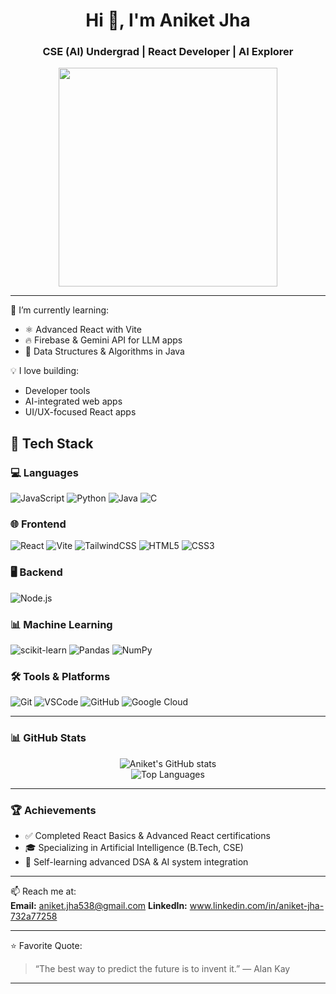 <h1 align="center">Hi 👋, I'm Aniket Jha</h1>
<h3 align="center">CSE (AI) Undergrad | React Developer | AI Explorer</h3>


<p align="center">
<img src="https://media.giphy.com/media/qgQUggAC3Pfv687qPC/giphy.gif" width="350" />
</p>

---

🌱 I’m currently learning:

- ⚛️ Advanced React with Vite
- 🔥 Firebase & Gemini API for LLM apps
- 🧮 Data Structures & Algorithms in Java 

💡 I love building:
- Developer tools
- AI-integrated web apps
- UI/UX-focused React apps

## 🧰 Tech Stack

### 💻 Languages
![JavaScript](https://img.shields.io/badge/-JavaScript-F7DF1E?style=flat&logo=javascript&logoColor=000)
![Python](https://img.shields.io/badge/-Python-3776AB?style=flat&logo=python&logoColor=fff)
![Java](https://img.shields.io/badge/-Java-007396?style=flat&logo=java&logoColor=fff)
![C](https://img.shields.io/badge/-C-00599C?style=flat&logo=c&logoColor=fff)

### 🌐 Frontend
![React](https://img.shields.io/badge/-React-61DAFB?style=flat&logo=react&logoColor=000)
![Vite](https://img.shields.io/badge/-Vite-646CFF?style=flat&logo=vite&logoColor=fff)
![TailwindCSS](https://img.shields.io/badge/-TailwindCSS-06B6D4?style=flat&logo=tailwindcss&logoColor=fff)
![HTML5](https://img.shields.io/badge/-HTML5-E34F26?style=flat&logo=html5&logoColor=fff)
![CSS3](https://img.shields.io/badge/-CSS3-1572B6?style=flat&logo=css3&logoColor=fff)

### 🖥 Backend
![Node.js](https://img.shields.io/badge/-Node.js-339933?style=flat&logo=node.js&logoColor=fff)


### 📊 Machine Learning
![scikit-learn](https://img.shields.io/badge/-Scikit--Learn-F7931E?style=flat&logo=scikit-learn&logoColor=fff)
![Pandas](https://img.shields.io/badge/-Pandas-150458?style=flat&logo=pandas&logoColor=fff)
![NumPy](https://img.shields.io/badge/-NumPy-013243?style=flat&logo=numpy&logoColor=fff)


### 🛠️ Tools & Platforms
![Git](https://img.shields.io/badge/-Git-F05032?style=flat&logo=git&logoColor=fff)
![VSCode](https://img.shields.io/badge/-VSCode-007ACC?style=flat&logo=visual-studio-code&logoColor=fff)
![GitHub](https://img.shields.io/badge/-GitHub-181717?style=flat&logo=github&logoColor=fff)
![Google Cloud](https://img.shields.io/badge/-Google%20Cloud-4285F4?style=flat&logo=googlecloud&logoColor=fff)


---

### 📊 GitHub Stats

<p align="center">
  <img src="https://github-readme-stats.vercel.app/api?username=aniketjha&show_icons=true&theme=radical" alt="Aniket's GitHub stats" />
  <br/>
  <img src="https://github-readme-stats.vercel.app/api/top-langs/?username=aniketjha&layout=compact&theme=radical" alt="Top Languages" />
</p>

---

### 🏆 Achievements

- ✅ Completed React Basics & Advanced React certifications
- 🎓 Specializing in Artificial Intelligence (B.Tech, CSE)
- 🔧 Self-learning advanced DSA & AI system integration

---
📫 Reach me at:  
**Email:** aniket.jha538@gmail.com 
**LinkedIn:** www.linkedin.com/in/aniket-jha-732a77258  


---

⭐️ Favorite Quote:

> “The best way to predict the future is to invent it.” — Alan Kay

---

